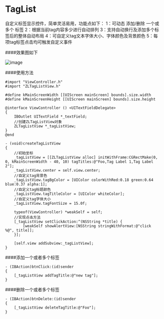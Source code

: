 # TagList
自定义标签显示控件，简单灵活易用，功能点如下：
1：可动态 添加/删除 一个或多个 标签
2：根据当前tag内容多少进行自动排列
3：支持自动换行及添加多个标签后的整体自动布局
4：可自定义tag文本字体大小、字体颜色及背景颜色
5：每项tag标签点击均可触发自定义事件

####效果图如下

![image](https://github.com/longitachi/TagList/blob/master/效果图/TagList.gif)

####使用方法
```objc
#import "ViewController.h"
#import "ZLTagListView.h"

#define kMainScreenWidth [[UIScreen mainScreen] bounds].size.width
#define kMainScreenHeight [[UIScreen mainScreen] bounds].size.height

@interface ViewController () <UITextFieldDelegate>
{
    IBOutlet UITextField *_textField;
    //创建ZLTagListView对象
    ZLTagListView *_tagListView;
}
@end

- (void)createTagListView
{
    //初始坐标
    _tagListView = [[ZLTagListView alloc] initWithFrame:CGRectMake(0, 0, kMainScreenWidth - 40, 10) tagTitles:@"Foo,Tag Label 1,Tag Label 2"];
    _tagListView.center = self.view.center;
    //自定义tag背景色
    _tagListView.tagBgColor = [UIColor colorWithRed:0.18 green:0.64 blue:0.37 alpha:1];
    //自定义tag标题颜色
    _tagListView.tagTitleColor = [UIColor whiteColor];
    //自定义tag字体大小
    _tagListView.tagFontSize = 15.0f;
    
    typeof(ViewController) *weakSelf = self;
    //实现点击方法
    [_tagListView setClickAction:^(NSString *title) {
        [weakSelf showAlertView:[NSString stringWithFormat:@"click %@", title]];
    }];
    
    [self.view addSubview:_tagListView];
}

```

####添加一个或者多个标签
```objc
- (IBAction)btnClick:(id)sender
{
    [_tagListView addTagTitle:@"new tag"];
}
```

####删除一个或者多个标签
```objc
- (IBAction)btnDelete:(id)sender
{
    [_tagListView deleteTagTitle:@"Foo"];
}
```
